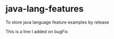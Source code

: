 # java-lang-features
To store java language feature examples by release



This is a line I added on bugFix